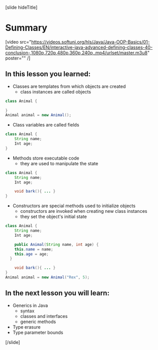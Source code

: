 [slide hideTitle]
# Summary

[video src="https://videos.softuni.org/hls/Java/Java-OOP-Basics/01-Defining-Classes/EN/interactive-java-advanced-defining-classes-40-conclusion-,1080p,720p,480p,360p,240p,.mp4/urlset/master.m3u8" poster="" /]

## In this lesson you learned:

- Classes are templates from which objects are created
    - class instances are called objects
    
```java
class Animal { 
    
}
Animal animal = new Animal();
```

- Class variables are called fields

```java
class Animal { 
    String name;
    Int age;
}
```

- Methods store executable code
    - they are used to manipulate the state

```java
class Animal { 
    String name;
    Int age;

    void bark(){ ... }
}
```

- Constructors are special methods used to initialize objects
    - constructors are invoked when creating new class instances
    - they set the object's initial state
    
```java
class Animal { 
    String name;
    Int age;

    public Animal(String name, int age) {
    this.name = name;
    this.age = age;
  }

    void bark(){ ... }
}
Animal animal = new Animal("Rex", 5);
```

## In the next lesson you will learn:

- Generics in Java 
    - syntax
    - classes and interfaces
    - generic methods
- Type erasure
- Type parameter bounds


[/slide]

